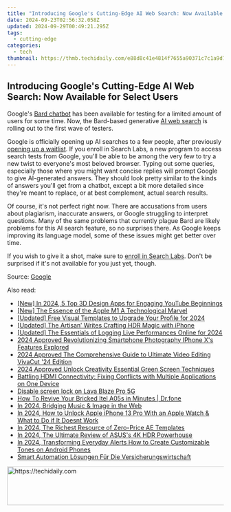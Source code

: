 ```yaml
---
title: "Introducing Google's Cutting-Edge AI Web Search: Now Available for Select Users"
date: 2024-09-23T02:56:32.058Z
updated: 2024-09-29T00:49:21.295Z
tags:
  - cutting-edge
categories:
  - tech
thumbnail: https://thmb.techidaily.com/e88d8c41e4814f7655a90371c7c1a9d7d6681eb85438d5aed456505e78685831.jpg
---
```


## Introducing Google's Cutting-Edge AI Web Search: Now Available for Select Users

Google's [Bard chatbot](https://youtube-video-recordings.techidaily.com/in-2024-enhance-branding-the-ultimate-guide-to-custom-urls-for-youtube/) has been available for testing for a limited amount of users for some time. Now, the Bard-based generative [AI web search](https://youtube-tips.techidaily.com/anger-lurking-online-spotting-the-falsehood-of-fake-viewers-on-youtube/) is rolling out to the first wave of testers.

 Google is officially opening up AI searches to a few people, after previously [opening up a waitlist](https://phone-solutions.techidaily.com/how-to-bypass-oppo-a2-s-lock-screen-pattern-pin-or-password-by-drfone-android-unlock-android-unlock/). If you enroll in Search Labs, a new program to access search tests from Google, you'll be able to be among the very few to try a new twist to everyone's most beloved browser. Typing out some queries, especially those where you might want concise replies will prompt Google to give AI-generated answers. They should look pretty similar to the kinds of answers you'll get from a chatbot, except a bit more detailed since they're meant to replace, or at best complement, actual search results.

 Of course, it's not perfect right now. There are accusations from users about plagiarism, inaccurate answers, or Google struggling to interpret questions. Many of the same problems that currently plague Bard are likely problems for this AI search feature, so no surprises there. As Google keeps improving its language model, some of these issues might get better over time.

 If you wish to give it a shot, make sure to [enroll in Search Labs](https://phone-solutions.techidaily.com/how-to-bypass-oppo-a2-s-lock-screen-pattern-pin-or-password-by-drfone-android-unlock-android-unlock/). Don't be surprised if it's not available for you just yet, though.

 Source: [Google](https://blog.google/products/search/search-generative-ai-tips/)

<ins class="adsbygoogle"
     style="display:block"
     data-ad-format="autorelaxed"
     data-ad-client="ca-pub-7571918770474297"
     data-ad-slot="1223367746"></ins>

<ins class="adsbygoogle"
     style="display:block"
     data-ad-client="ca-pub-7571918770474297"
     data-ad-slot="8358498916"
     data-ad-format="auto"
     data-full-width-responsive="true"></ins>

<span class="atpl-alsoreadstyle">Also read:</span>
<div><ul>
<li><a href="https://facebook-video-share.techidaily.com/new-in-2024-5-top-3d-design-apps-for-engaging-youtube-beginnings/"><u>[New] In 2024, 5 Top 3D Design Apps for Engaging YouTube Beginnings</u></a></li>
<li><a href="https://some-skills.techidaily.com/new-the-essence-of-the-apple-m1-a-technological-marvel/"><u>[New] The Essence of the Apple M1 A Technological Marvel</u></a></li>
<li><a href="https://eaxpv-info.techidaily.com/updated-free-visual-templates-to-upgrade-your-profile-for-2024/"><u>[Updated] Free Visual Templates to Upgrade Your Profile for 2024</u></a></li>
<li><a href="https://some-skills.techidaily.com/updated-the-artisan-writes-crafting-hdr-magic-with-iphone/"><u>[Updated] The Artisan’ Writes Crafting HDR Magic with iPhone</u></a></li>
<li><a href="https://video-capture.techidaily.com/updated-the-essentials-of-logging-live-performances-online-for-2024/"><u>[Updated] The Essentials of Logging Live Performances Online for 2024</u></a></li>
<li><a href="https://some-skills.techidaily.com/2024-approved-revolutionizing-smartphone-photography-iphone-xs-features-explored/"><u>2024 Approved Revolutionizing Smartphone Photography IPhone X's Features Explored</u></a></li>
<li><a href="https://some-skills.techidaily.com/2024-approved-the-comprehensive-guide-to-ultimate-video-editing-vivacut-24-edition/"><u>2024 Approved The Comprehensive Guide to Ultimate Video Editing VivaCut '24 Edition</u></a></li>
<li><a href="https://some-skills.techidaily.com/2024-approved-unlock-creativity-essential-green-screen-techniques/"><u>2024 Approved Unlock Creativity Essential Green Screen Techniques</u></a></li>
<li><a href="https://sound-issues.techidaily.com/battling-hdmi-connectivity-fixing-conflicts-with-multiple-applications-on-one-device/"><u>Battling HDMI Connectivity: Fixing Conflicts with Multiple Applications on One Device</u></a></li>
<li><a href="https://phone-solutions.techidaily.com/disable-screen-lock-on-lava-blaze-pro-5g-by-drfone-android-unlock-android-unlock/"><u>Disable screen lock on Lava Blaze Pro 5G</u></a></li>
<li><a href="https://howto.techidaily.com/how-to-revive-your-bricked-itel-a05s-in-minutes-drfone-by-drfone-fix-android-problems-fix-android-problems/"><u>How To Revive Your Bricked Itel A05s in Minutes | Dr.fone</u></a></li>
<li><a href="https://article-posts.techidaily.com/in-2024-bridging-music-and-image-in-the-web/"><u>In 2024, Bridging Music & Image in the Web</u></a></li>
<li><a href="https://ios-unlock.techidaily.com/in-2024-how-to-unlock-apple-iphone-13-pro-with-an-apple-watch-and-what-to-do-if-it-doesnt-work-by-drfone-ios/"><u>In 2024, How to Unlock Apple iPhone 13 Pro With an Apple Watch & What to Do if It Doesnt Work</u></a></li>
<li><a href="https://some-skills.techidaily.com/in-2024-the-richest-resource-of-zero-price-ae-templates/"><u>In 2024, The Richest Resource of Zero-Price AE Templates</u></a></li>
<li><a href="https://some-skills.techidaily.com/in-2024-the-ultimate-review-of-asuss-4k-hdr-powerhouse/"><u>In 2024, The Ultimate Review of ASUS's 4K HDR Powerhouse</u></a></li>
<li><a href="https://some-skills.techidaily.com/in-2024-transforming-everyday-alerts-how-to-create-customizable-tones-on-android-phones/"><u>In 2024, Transforming Everyday Alerts How to Create Customizable Tones on Android Phones</u></a></li>
<li><a href="https://solve-manuals.techidaily.com/smart-automation-losungen-fur-die-versicherungswirtschaft/"><u>Smart Automation Lösungen Für Die Versicherungswirtschaft</u></a></li>
</ul></div>

<!-- affiliate ads begin -->
<a href="https://ephamedtechinc.pxf.io/c/5597632/2137216/26400" target="_top" id="2137216">
  <img src="//a.impactradius-go.com/display-ad/26400-2137216" border="0" alt="https://techidaily.com" width="728" height="90"/>
</a>
<img height="0" width="0" src="https://ephamedtechinc.pxf.io/i/5597632/2137216/26400" style="position:absolute;visibility:hidden;" border="0" />
<!-- affiliate ads end -->

